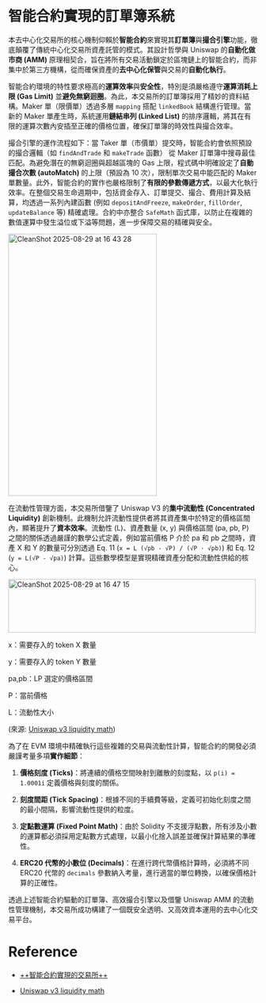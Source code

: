 # 智能合約實現的訂單簿系統

本去中心化交易所的核心機制仰賴於**智能合約**來實現其**訂單簿**與**撮合引擎**功能，徹底顛覆了傳統中心化交易所資產託管的模式。其設計哲學與 Uniswap 的**自動化做市商 (AMM)** 原理相契合，旨在將所有交易活動鎖定於區塊鏈上的智能合約，而非集中於第三方機構，從而確保資產的**去中心化保管**與交易的**自動化執行**。

智能合約環境的特性要求極高的**運算效率**與**安全性**，特別是須嚴格遵守**運算消耗上限 (Gas Limit)** 並**避免無窮迴圈**。為此，本交易所的訂單簿採用了精妙的資料結構。Maker 單（限價單）透過多層 `mapping` 搭配 `linkedBook` 結構進行管理。當新的 Maker 單產生時，系統運用**鏈結串列 (Linked List)** 的排序邏輯，將其在有限的運算次數內安插至正確的價格位置，確保訂單簿的時效性與撮合效率。

撮合引擎的運作流程如下：當 Taker 單（市價單）提交時，智能合約會依照預設的撮合邏輯（如 `findAndTrade` 和 `makeTrade` 函數） 從 Maker 訂單簿中搜尋最佳匹配。為避免潛在的無窮迴圈與超越區塊的 Gas 上限，程式碼中明確設定了**自動撮合次數 (autoMatch)** 的上限（預設為 10 次），限制單次交易中能匹配的 Maker 單數量。此外，智能合約的實作也嚴格限制了**有限的參數傳遞方式**，以最大化執行效率。在整個交易生命週期中，包括資金存入、訂單提交、撮合、費用計算及結算，均透過一系列內建函數 (例如 `depositAndFreeze`, `makeOrder`, `fillOrder`, `updateBalance` 等) 精確處理。合約中亦整合 `SafeMath` 函式庫，以防止在複雜的數值運算中發生溢位或下溢等問題，進一步保障交易的精確與安全。

<img width="300" height="529" alt="CleanShot 2025-08-29 at 16 43 28" src="https://github.com/user-attachments/assets/cc8ef657-9bb9-45d8-b984-7e554ad6e678" />


在流動性管理方面，本交易所借鑒了 Uniswap V3 的**集中流動性 (Concentrated Liquidity)** 創新機制。此機制允許流動性提供者將其資產集中於特定的價格區間內，顯著提升了**資本效率**。流動性 (L)、資產數量 (x, y) 與價格區間 (pa, pb, P) 之間的關係透過嚴謹的數學公式定義，例如當前價格 P 介於 pa 和 pb 之間時，資產 X 和 Y 的數量可分別透過 Eq. 11 (`x = L (√pb - √P) / (√P · √pb)`) 和 Eq. 12 (`y = L(√P - √pa)`) 計算。這些數學模型是實現精確資產分配和流動性供給的核心。

<img width="500" height="108" alt="CleanShot 2025-08-29 at 16 47 15" src="https://github.com/user-attachments/assets/7419f26d-ed80-4920-b8f0-84a0a453691f" />

x：需要存入的 token X 數量

y：需要存入的 token Y 數量

pa,pb​：LP 選定的價格區間

P：當前價格

L：流動性大小


(來源: [Uniswap v3 liquidity math](https://atiselsts.github.io/pdfs/uniswap-v3-liquidity-math.pdf))



為了在 EVM 環境中精確執行這些複雜的交易與流動性計算，智能合約的開發必須嚴謹考量多項**實作細節**：

1. **價格刻度 (Ticks)**：將連續的價格空間映射到離散的刻度點，以 `p(i) = 1.0001i` 定義價格與刻度的關係。

2. **刻度間距 (Tick Spacing)**：根據不同的手續費等級，定義可初始化刻度之間的最小間隔，影響流動性提供的粒度。

3. **定點數運算 (Fixed Point Math)**：由於 Solidity 不支援浮點數，所有涉及小數的運算都必須採用定點數方式處理，以最小化捨入誤差並確保計算結果的準確性。

4. **ERC20 代幣的小數位 (Decimals)**：在進行跨代幣價格計算時，必須將不同 ERC20 代幣的 `decimals` 參數納入考量，進行適當的單位轉換，以確保價格計算的正確性。

透過上述智能合約驅動的訂單簿、高效撮合引擎以及借鑒 Uniswap AMM 的流動性管理機制，本交易所成功構建了一個既安全透明、又高效資本運用的去中心化交易平台。




# Reference

- [++智能合約實現的交易所++](https://github.com/XPAEXCHANGE/smart-contracts/blob/master/Solidity/Baliv.sol)

- [Uniswap v3 liquidity math](https://atiselsts.github.io/pdfs/uniswap-v3-liquidity-math.pdf)
